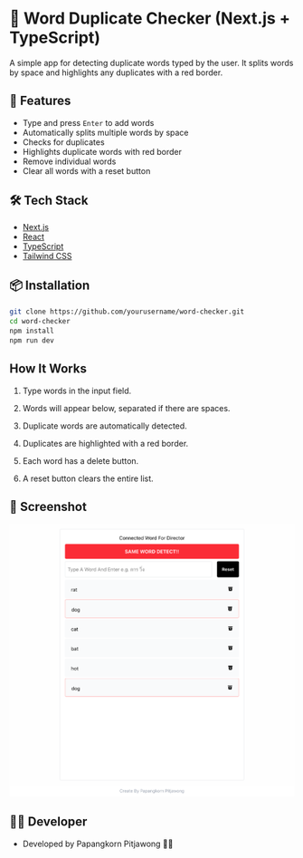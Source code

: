 # 📝 Word Duplicate Checker (Next.js + TypeScript)

A simple app for detecting duplicate words typed by the user. It splits words by space and highlights any duplicates with a red border.

## 🚀 Features

- Type and press `Enter` to add words
- Automatically splits multiple words by space
- Checks for duplicates
- Highlights duplicate words with red border
- Remove individual words
- Clear all words with a reset button

## 🛠️ Tech Stack

- [Next.js](https://nextjs.org/)
- [React](https://reactjs.org/)
- [TypeScript](https://www.typescriptlang.org/)
- [Tailwind CSS](https://tailwindcss.com/)

## 📦 Installation

```bash
git clone https://github.com/yourusername/word-checker.git
cd word-checker
npm install
npm run dev
```

##  How It Works
1. Type words in the input field.

2. Words will appear below, separated if there are spaces.

3. Duplicate words are automatically detected.

4. Duplicates are highlighted with a red border.

5. Each word has a delete button.

6. A reset button clears the entire list.

## 📸 Screenshot
![alt text](image-1.png)


## 👨‍💻 Developer
- Developed by Papangkorn Pitjawong 🙋‍♂️



